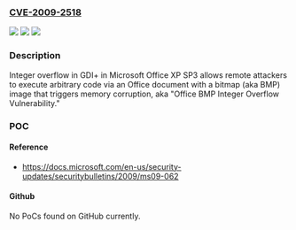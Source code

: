### [CVE-2009-2518](https://cve.mitre.org/cgi-bin/cvename.cgi?name=CVE-2009-2518)
![](https://img.shields.io/static/v1?label=Product&message=n%2Fa&color=blue)
![](https://img.shields.io/static/v1?label=Version&message=n%2Fa&color=blue)
![](https://img.shields.io/static/v1?label=Vulnerability&message=n%2Fa&color=brighgreen)

### Description

Integer overflow in GDI+ in Microsoft Office XP SP3 allows remote attackers to execute arbitrary code via an Office document with a bitmap (aka BMP) image that triggers memory corruption, aka "Office BMP Integer Overflow Vulnerability."

### POC

#### Reference
- https://docs.microsoft.com/en-us/security-updates/securitybulletins/2009/ms09-062

#### Github
No PoCs found on GitHub currently.

